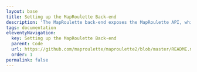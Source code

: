 ```yaml
---
layout: base
title: Setting up the MapRoulette Back-end
description: 'The MapRoulette back-end exposes the MapRoulette API, which the MapRoulette front-end web application depends on. The source code for the web application is in a separate repository.'
tags: documentation
eleventyNavigation:
  key: Setting up the MapRoulette Back-end
  parent: Code
  url: https://github.com/maproulette/maproulette2/blob/master/README.md
  order: 1
permalink: false
---
```

